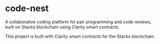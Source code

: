 # code-nest

A collaborative coding platform for pair programming and code reviews, built on Stacks blockchain using Clarity smart contracts.

This project is built with Clarity smart contracts for the Stacks blockchain.